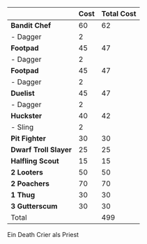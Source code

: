 | | Cost | Total Cost |
| ---| --- | --- |
|**Bandit Chef**  |	60 | 62 | 
| - Dagger |	2 |
|**Footpad** | 45	| 47 |
| - Dagger |	2 |
|**Footpad** | 45	| 47 |
| - Dagger |	2 |
|**Duelist** | 45	| 47 |
| - Dagger |	2 |
|**Huckster** | 40	| 42 |
| - Sling |	2 |
|**Pit Fighter** | 30	| 30 |
|**Dwarf Troll Slayer** | 25	| 25 |
|**Halfling Scout** | 15	| 15 |
| **2 Looters** | 50	| 50 |
| **2 Poachers** | 70	| 70 |
| **1 Thug** | 30	| 30 |
| **3 Gutterscum** | 30	| 30 |
| Total | |  499 |

Ein Death Crier als Priest
